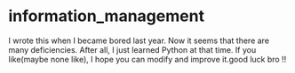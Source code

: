 # information_management

I wrote this when I became bored last year. Now it seems that there are many deficiencies. After all, I just learned Python at that time. If you like(maybe none like), I hope you can modify and improve it.good luck bro !!
